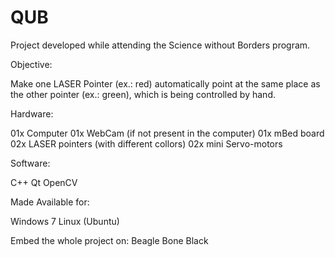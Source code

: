 # QUB


Project developed while attending the Science without Borders program.

Objective:

Make one LASER Pointer (ex.: red) automatically point at the same place as the other pointer (ex.: green), which is being controlled by hand.

Hardware:

01x Computer
01x WebCam (if not present in the computer)
01x mBed board
02x LASER pointers (with different collors)
02x mini Servo-motors

Software:

C++
Qt
OpenCV

Made Available for:

Windows 7
Linux (Ubuntu)

Embed the whole project on: Beagle Bone Black




